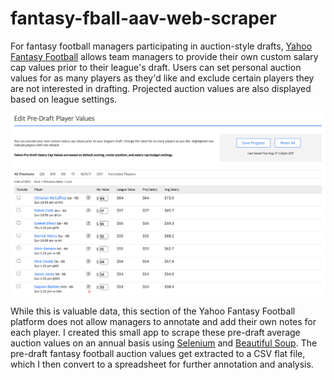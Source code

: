# fantasy-fball-aav-web-scraper

For fantasy football managers participating in auction-style drafts, [Yahoo Fantasy Football](https://football.fantasysports.yahoo.com) allows team managers to provide their own custom salary cap values prior to their league's draft. Users can set personal auction values for as many players as they'd like and exclude certain players they are not interested in drafting. Projected auction values are also displayed based on league settings.

![Yahoo Fantasy Football Pre-Draft Auction Costs](/_img/yahoo_pre_draft_auction_values.png)

While this is valuable data, this section of the Yahoo Fantasy Football platform does not allow managers to annotate and add their own notes for each player. I created this small app to scrape these pre-draft average auction values on an annual basis using [Selenium](https://github.com/SeleniumHQ/selenium) and [Beautiful Soup](https://www.crummy.com/software/BeautifulSoup). The pre-draft fantasy football auction values get extracted to a CSV flat file, which I then convert to a spreadsheet for further annotation and analysis.